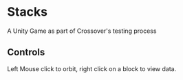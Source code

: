 # Stacks
A Unity Game as part of Crossover's testing process


## Controls
Left Mouse click to orbit, right click on a block to view data.
